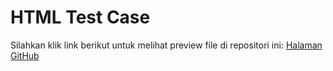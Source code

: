 # HTML Test Case
Silahkan klik link berikut untuk melihat preview file di repositori ini:
[Halaman GitHub](https://arsandisaputra.github.io/html_testcase/)
